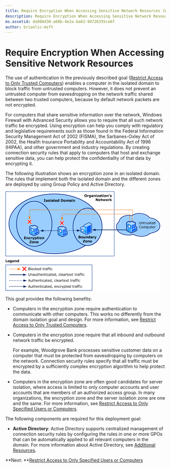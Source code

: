 ```yaml
---
title: Require Encryption When Accessing Sensitive Network Resources (Windows 10)
description: Require Encryption When Accessing Sensitive Network Resources
ms.assetid: da980d30-a68b-4e2a-ba63-94726355ce6f
author: brianlic-msft
---
```


# Require Encryption When Accessing Sensitive Network Resources


The use of authentication in the previously described goal ([Restrict Access to Only Trusted Computers](restrict-access-to-only-trusted-computers.md)) enables a computer in the isolated domain to block traffic from untrusted computers. However, it does not prevent an untrusted computer from eavesdropping on the network traffic shared between two trusted computers, because by default network packets are not encrypted.

For computers that share sensitive information over the network, Windows Firewall with Advanced Security allows you to require that all such network traffic be encrypted. Using encryption can help you comply with regulatory and legislative requirements such as those found in the Federal Information Security Management Act of 2002 (FISMA), the Sarbanes-Oxley Act of 2002, the Health Insurance Portability and Accountability Act of 1996 (HIPAA), and other government and industry regulations. By creating connection security rules that apply to computers that host and exchange sensitive data, you can help protect the confidentiality of that data by encrypting it.

The following illustration shows an encryption zone in an isolated domain. The rules that implement both the isolated domain and the different zones are deployed by using Group Policy and Active Directory.

![encryption zone in an isolated domain](images/wfas-domainisoencrypt.gif)

This goal provides the following benefits:

-   Computers in the encryption zone require authentication to communicate with other computers. This works no differently from the domain isolation goal and design. For more information, see [Restrict Access to Only Trusted Computers](restrict-access-to-only-trusted-computers.md).

-   Computers in the encryption zone require that all inbound and outbound network traffic be encrypted.

    For example, Woodgrove Bank processes sensitive customer data on a computer that must be protected from eavesdropping by computers on the network. Connection security rules specify that all traffic must be encrypted by a sufficiently complex encryption algorithm to help protect the data.

-   Computers in the encryption zone are often good candidates for server isolation, where access is limited to only computer accounts and user accounts that are members of an authorized access group. In many organizations, the encryption zone and the server isolation zone are one and the same. For more information, see [Restrict Access to Only Specified Users or Computers](restrict-access-to-only-specified-users-or-computers.md).

The following components are required for this deployment goal:

-   **Active Directory**: Active Directory supports centralized management of connection security rules by configuring the rules in one or more GPOs that can be automatically applied to all relevant computers in the domain. For more information about Active Directory, see [Additional Resources](additional-resources-wfasdesign.md).

**Next: **[Restrict Access to Only Specified Users or Computers](restrict-access-to-only-specified-users-or-computers.md)

 

 





